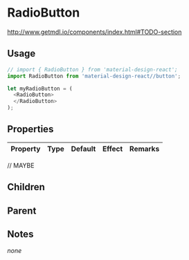 # RadioButton

http://www.getmdl.io/components/index.html#TODO-section


## Usage

```javascript
// import { RadioButton } from 'material-design-react';
import RadioButton from 'material-design-react//button';

let myRadioButton = (
  <RadioButton>
  </RadioButton>
);
```



## Properties

Property | Type | Default | Effect | Remarks
-------- | -----| ------- | ------ | -------

// MAYBE


## Children

## Parent

[](..//README.md)


## Notes

*none*
